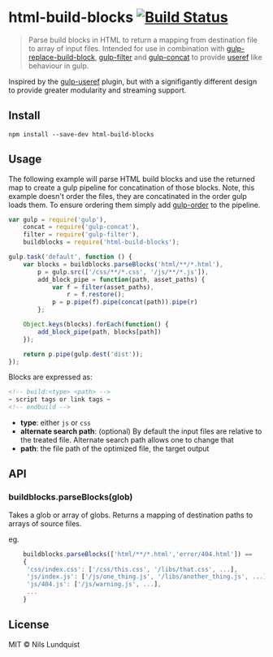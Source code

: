 # html-build-blocks [![Build Status](https://travis-ci.org/nlundquist/html-build-blocks.svg?branch=master)](https://travis-ci.org/nlundquist/html-build-blocks)

> Parse build blocks in HTML to return a mapping from destination file to array of input files. Intended for use in combination with [gulp-replace-build-block](https://github.com/nlundquist/gulp-replace-build-block), [gulp-filter](https://github.com/sindresorhus/gulp-filter) and [gulp-concat](https://github.com/wearefractal/gulp-concat) to provide [useref](https://github.com/digisfera/useref) like behaviour in gulp.

Inspired by the [gulp-useref](https://github.com/jonkemp/gulp-useref) plugin,  but with a signifigantly different design to provide greater modularity and streaming support.


## Install
```
npm install --save-dev html-build-blocks
```


## Usage

The following example will parse HTML build blocks and use the returned map to create a gulp pipeline for concatination of those blocks. Note, this example doesn't order the files, they are concatinated in the order gulp loads them. To ensure ordering them simply add [gulp-order](https://github.com/sirlantis/gulp-order) to the pipeline.

```js
var gulp = require('gulp'),
    concat = require('gulp-concat'),
    filter = require('gulp-filter'),
    buildblocks = require('html-build-blocks');

gulp.task('default', function () {
    var blocks = buildblocks.parseBlocks('html/**/*.html'),
        p = gulp.src(['/css/**/*.css', '/js/**/*.js']),
        add_block_pipe = function(path, asset_paths) {
            var f = filter(asset_paths),
                r = f.restore();
            p = p.pipe(f).pipe(concat(path)).pipe(r)
        };

    Object.keys(blocks).forEach(function() {
        add_block_pipe(path, blocks[path])
    });

	return p.pipe(gulp.dest('dist'));
});
```

Blocks are expressed as:
```html
<!-- build:<type> <path> -->
~ script tags or link tags ~
<!-- endbuild -->
```

- **type**: either `js` or `css`
- **alternate search path**: (optional) By default the input files are relative to the treated file. Alternate search path allows one to change that
- **path**: the file path of the optimized file, the target output


## API

### buildblocks.parseBlocks(glob)

Takes a glob or array of globs.
Returns a mapping of destination paths to arrays of source files.

eg.
```js
    buildblocks.parseBlocks(['html/**/*.html','error/404.html']) ==
    {
     'css/index.css': ['/css/this.css', '/libs/that.css', ...],
     'js/index.js': ['/js/one_thing.js', '/libs/another_thing.js', ...],
     'js/404.js': ['/js/warning.js', ...],
     ...
    }
```

## License

MIT © Nils Lundquist